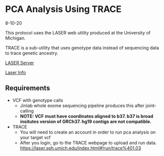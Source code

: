 # PCA Analysis Using TRACE
8-10-20

This protocol uses the LASER web utility produced at the University of Michigan. 

TRACE is a sub-utility that uses genotype data instead of sequencing data to trace genetic ancestry.

[LASER Server](https://laser.sph.umich.edu/index.html#!run/trace%401.03)

[Laser Info](http://csg.sph.umich.edu/chaolong/LASER/)

## Requirements
- VCF with genotype calls
  - Jinlab whole exome sequencing pipeline produces this after joint-calling
  - **NOTE: VCF must have coordinates aligned to b37. b37 is broad insitutes version of GRCh37. hg19 contigs are not compatible.**
- TRACE
  - You will need to create an account in order to run pca analysis on your target vcf
  - After you login, go to the TRACE webpage to upload and run data. https://laser.sph.umich.edu/index.html#!run/trace%401.03
  
